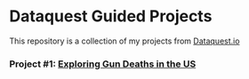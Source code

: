 # Dataquest Guided Projects 

This repository is a collection of my projects from [Dataquest.io](https://www.dataquest.io)

### Project #1: [Exploring Gun Deaths in the US](https://github.com/elPetit69/dataquest-guided-projects-solutions/tree/master/gun_deaths_US)
